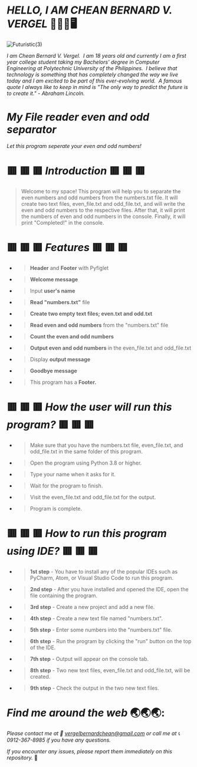 # _**HELLO, I AM CHEAN BERNARD V. VERGEL**_   :wave::technologist::desktop_computer: 

![Futuristic(3)](https://user-images.githubusercontent.com/129587048/233819256-0cc0ccb8-54ce-47a9-bb37-4cdf2977f3c1.png)

_I am Chean Bernard V. Vergel.  I am 18 years old and currently I am a first year college student taking my Bachelors' degree in Computer Engineering at Polytechnic University of the Philippines.  I believe that technology is something that has completely changed the way we live today and I am excited to be part of this ever-evolving world.  A famous quote I always like to keep in mind is "The only way to predict the future is to create it." - Abraham Lincoln._

# _**My File reader even and odd separator**_  

_Let this program seperate your even and odd numbers!_

# 🟥 🟥 🟥 _**Introduction**_ 🟥 🟥 🟥
> Welcome to my space! This program will help you to separate the even numbers and odd numbers from the numbers.txt file. It will create two text files, even_file.txt and odd_file.txt, and will write the even and odd numbers to the respective files. After that, it will print the numbers of even and odd numbers in the console. Finally, it will print "Completed!" in the console.

# 🟥 🟥 🟥 _**Features**_ 🟥 🟥 🟥
- > **Header** and **Footer** with Pyfiglet
- > **Welcome message**
- > Input **user's name**
- > **Read "numbers.txt"** file
- > **Create two empty text files; even.txt and odd.txt**
- > **Read even and odd numbers** from the "numbers.txt" file
- > **Count the even and odd numbers**
- > **Output even and odd numbers** in the even_file.txt and odd_file.txt
- > Display **output message**
- > **Goodbye message**
- > This program has a **Footer.**

# 🟥 🟥 🟥 _**How the user will run this program?**_ 🟥 🟥 🟥
- > Make sure that you have the numbers.txt file, even_file.txt, and odd_file.txt in the same folder of this program.
- > Open the program using Python 3.8 or higher.
- > Type your name when it asks for it.
- > Wait for the program to finish.
- > Visit the even_file.txt and odd_file.txt for the output.
- > Program is complete.

# 🟥 🟥 🟥 _**How to run this program using IDE?**_ 🟥 🟥 🟥
- > **1st step** - You have to install any of the popular IDEs such as PyCharm, Atom, or Visual Studio Code to run this program.
- > **2nd step** - After you have installed and opened the IDE, open the file containing the program.
- > **3rd step** - Create a new project and add a new file.
- > **4th step** - Create a new text file named "numbers.txt".
- > **5th step** - Enter some numbers into the "numbers.txt" file.
- > **6th step** - Run the program by clicking the "run" button on the top of the IDE.
- > **7th step** - Output will appear on the console tab.
- > **8th step** - Two new text files, even_file.txt and odd_file.txt, will be created.
- > **9th step** - Check the output in the two new text files.

# _**Find me around the web**_ :earth_asia::earth_asia::earth_asia::
_Please contact me at :envelope_with_arrow: vergelbernardchean@gmail.com or call me at :telephone_receiver: 0912-367-8985 if you have any questions._

_If you encounter any issues, please report them immediately on this repository._ :beginner:
